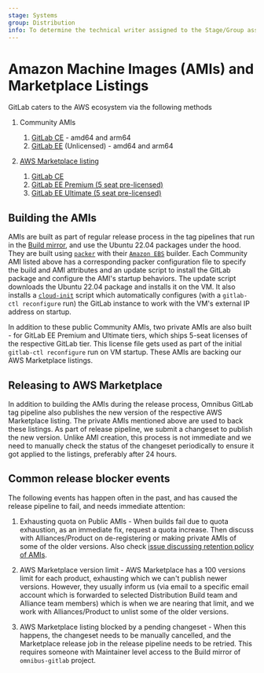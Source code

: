 ```yaml
---
stage: Systems
group: Distribution
info: To determine the technical writer assigned to the Stage/Group associated with this page, see https://handbook.gitlab.com/handbook/product/ux/technical-writing/#assignments
---
```


# Amazon Machine Images (AMIs) and Marketplace Listings

GitLab caters to the AWS ecosystem via the following methods

1. Community AMIs
    1. [GitLab CE](https://console.aws.amazon.com/ec2/v2/home?region=us-east-1#Images:visibility=public-images;ownerAlias=782774275127;search=GitLab%20CE;sort=desc:name) - amd64 and arm64
    1. [GitLab EE](https://console.aws.amazon.com/ec2/v2/home?region=us-east-1#Images:visibility=public-images;ownerAlias=782774275127;search=GitLab%20EE;sort=desc:name) (Unlicensed) - amd64 and arm64

1. [AWS Marketplace listing](https://aws.amazon.com/marketplace/seller-profile?id=9657c703-ca56-4b54-b029-9ded0fadd970)
    1. [GitLab CE](https://aws.amazon.com/marketplace/pp/prodview-w6ykryurkesjq?sr=0-3&ref_=beagle&applicationId=AWSMPContessa)
    1. [GitLab EE Premium (5 seat pre-licensed)](https://aws.amazon.com/marketplace/pp/prodview-amk6tacbois2k?sr=0-1&ref_=beagle&applicationId=AWSMPContessa)
    1. [GitLab EE Ultimate (5 seat pre-licensed)](https://aws.amazon.com/marketplace/pp/prodview-g6ktjmpuc33zk?sr=0-2&ref_=beagle&applicationId=AWSMPContessa)

## Building the AMIs

AMIs are built as part of regular release process in the tag pipelines that run
in the [Build mirror](https://dev.gitlab.org/gitlab/omnibus-gitlab), and use the
Ubuntu 22.04 packages under the hood. They are built using [`packer`](https://www.packer.io/)
with their [`Amazon EBS`](https://developer.hashicorp.com/packer/integrations/hashicorp/amazon/latest/components/builder/ebs)
builder. Each Community AMI listed above has a corresponding packer
configuration file to specify the build and AMI attributes and an update script
to install the GitLab package and configure the AMI's startup behaviors. The
update script downloads the Ubuntu 22.04 package and installs it on the VM. It
also installs a [`cloud-init`](https://docs.aws.amazon.com/AWSEC2/latest/UserGuide/amazon-linux-ami-basics.html#amazon-linux-cloud-init)
script which automatically configures (with a `gitlab-ctl reconfigure` run) the
GitLab instance to work with the VM's external IP address on startup.

In addition to these public Community AMIs, two private AMIs are also built -
for GitLab EE Premium and Ultimate tiers, which ships 5-seat licenses of the
respective GitLab tier. This license file gets used as part of the initial
`gitlab-ctl reconfigure` run on VM startup. These AMIs are backing our AWS
Marketplace listings.

## Releasing to AWS Marketplace

In addition to building the AMIs during the release process, Omnibus GitLab
tag pipeline also publishes the new version of the respective AWS Marketplace
listing. The private AMIs mentioned above are used to back these listings. As
part of release pipeline, we submit a changeset to publish the new version.
Unlike AMI creation, this process is not immediate and we need to manually check
the status of the changeset periodically to ensure it got applied to the
listings, preferably after 24 hours.

## Common release blocker events

The following events has happen often in the past, and has caused the release
pipeline to fail, and needs immediate attention:

1. Exhausting quota on Public AMIs - When builds fail due to quota exhaustion,
   as an immediate fix, request a quota increase. Then discuss with
   Alliances/Product on de-registering or making private AMIs of some of the
   older versions.
   Also check [issue discussing retention policy of AMIs](https://gitlab.com/gitlab-org/distribution/team-tasks/-/issues/1149).

1. AWS Marketplace version limit - AWS Marketplace has a 100 versions limit for
   each product, exhausting which we can't publish newer versions. However, they
   usually inform us (via email to a specific email account which is forwarded
   to selected Distribution Build team and Alliance team members) which is when
   we are nearing that limit, and we work with Alliances/Product to unlist some
   of the older versions.

1. AWS Marketplace listing blocked by a pending changeset - When this happens,
   the changeset needs to be manually cancelled, and the Marketplace release job
   in the release pipeline needs to be retried. This requires someone with
   Maintainer level access to the Build mirror of `omnibus-gitlab` project.
